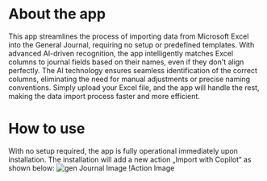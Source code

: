 # About the app
This app streamlines the process of importing data from Microsoft Excel into the General Journal, requiring no setup or predefined templates. With advanced AI-driven recognition, the app intelligently matches Excel columns to journal fields based on their names, even if they don't align perfectly. The AI technology ensures seamless identification of the correct columns, eliminating the need for manual adjustments or precise naming conventions. Simply upload your Excel file, and the app will handle the rest, making the data import process faster and more efficient.

# How to use
With no setup required, the app is fully operational immediately upon installation. The installation will add a new action „Import with Copilot“ as shown below:
![gen Journal Image](Action.png)
!Action Image
